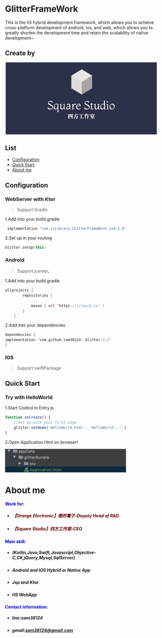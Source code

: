 
# GlitterFrameWork
 This is the h5 hybrid development framework, which allows you to achieve cross-platform development of android, ios, and web, which allows you to greatly shorten the development time and retain the scalability of native development~

## Create by

<p align="center"><img width = "500"  src="https://github.com/sam38124/JzFrameWork/blob/master/App%20icon/squarestudio.png?raw=tru"><a name="Use"></a></p>

## List
* [Configuration](#Import)
* [Quick Start](#Use)
* [About me](#About)

<a name="Import"></a>
##  Configuration

### WebServer with Ktor
> Support Gradle<br/>

   1.Add  into your build.gradle 
```kotlin
 implementation "com.jzLibrary:GlitterFrameWork-jvm:1.0"
```
   2.Set up in your routing
```kotlin
Glitter.setUp(this)
```
### Android


> Support jcenter。 <br/>

   1.Add  into your build.gradle 
```kotlin
allprojects {
		repositories {
			...
			maven { url 'https://jitpack.io' }
		}
	}
```

   2.Add into your dependencies

```kotlin
dependencies {
implementation 'com.github.sam38124: Glitter:3.2'
}
```

### IOS

> Support swiftPackage <br/>

<a name="Use"></a>
## Quick Start

### Try with HelloWorld 

1.Start Codind in Entry.js
```javascript
function onCreate() {
    //Set up with your first page
    glitter.setHome('HelloWorld.html', 'HelloWorld', '')
}

```

2.Open Application.html on browser!

<img src='https://github.com/sam38124/PhotoGalary/blob/master/%E6%88%AA%E5%9C%96%202020-12-30%20%E4%B8%8A%E5%8D%8811.49.28.png?raw=true' width = "400" >


<a name="About"></a>
# About me
#### <font color="#0000dd"> Work for: </font><br /> 
+ ##### <font color="#660000">【Orange Electronic】橙的電子-Deputy Head of R&D </font><br /> 
+ ##### <font color="#660000">【Square Studio】四方工作室-CEO </font><br />
#### <font color="#0000dd"> Main skill: </font><br /> 
+ ##### (Kotlin,Java,Swift,Javascript,Objective-C,C#,jQuery,Mysql,SqlServer)
+ ##### Android and IOS Hybrid or Native App<br/>  
+ ##### Jsp and Ktor<br/> 
+ ##### H5 WebApp<br /> 
#### <font color="#0000dd"> Contact information: </font><br /> 
+  ##### line:sam38124<br /> 

+  ##### gmail:sam38124@gmail.com
